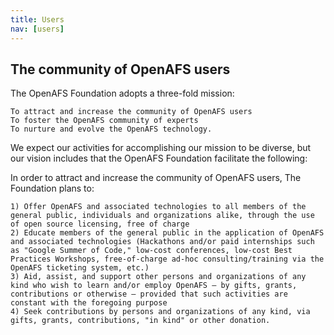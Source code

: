 ```yaml
---
title: Users
nav: [users]
---
```


## The community of OpenAFS users ##

The OpenAFS Foundation adopts a three-fold mission:

    To attract and increase the community of OpenAFS users
    To foster the OpenAFS community of experts
    To nurture and evolve the OpenAFS technology.

We expect our activities for accomplishing our mission to be diverse, but our vision includes that the OpenAFS Foundation facilitate the following:

In order to attract and increase the community of OpenAFS users, The Foundation plans to:

  	1) Offer OpenAFS and associated technologies to all members of the general public, individuals and organizations alike, through the use of open source licensing, free of charge
    2) Educate members of the general public in the application of OpenAFS and associated technologies (Hackathons and/or paid internships such as "Google Summer of Code," low-cost conferences, low-cost Best Practices Workshops, free-of-charge ad-hoc consulting/training via the OpenAFS ticketing system, etc.)
    3) Aid, assist, and support other persons and organizations of any kind who wish to learn and/or employ OpenAFS — by gifts, grants, contributions or otherwise — provided that such activities are constant with the foregoing purpose
    4) Seek contributions by persons and organizations of any kind, via gifts, grants, contributions, "in kind" or other donation.
